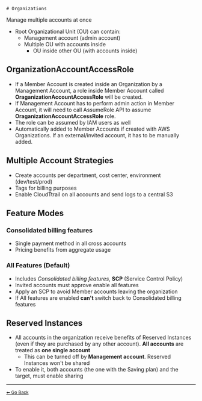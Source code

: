 	# Organizations

Manage multiple accounts at once

* Root Organizational Unit (OU) can contain:
  * Management account (admin account)
  * Multiple OU with accounts inside
    * OU inside other OU (with accounts inside)

## OrganizationAccountAccessRole
* If a Member Account is created inside an Organization by a Management Account, a role inside Member Account called **OraganizationAccountAccessRole** will be created.
* If Management Account has to perform admin action in Member Account, it will need to call AssumeRole API to assume **OraganizationAccountAccessRole** role.
* The role can be assumed by IAM users as well
* Automatically added to Member Accounts if created with AWS Organizations. If an external/invited account, it has to be manually added.

## Multiple Account Strategies
* Create accounts per department, cost center, environment (dev/test/prod)
* Tags for billing purposes
* Enable CloudTtrail on all accounts and send logs to a central S3

## Feature Modes
### Consolidated billing features
* Single payment method in all cross accounts
* Pricing benefits from aggregate usage

### All Features (**Default**)
* Includes *Consolidated billing features*, **SCP** (Service Control Policy)
* Invited accounts must approve enable all features
* Apply an SCP to avoid Member accounts leaving the organization
* If All features are enabled **can't** switch back to Consolidated billing features

## Reserved Instances
* All accounts in the organization receive benefits of Reserved Instances (even if they are purchased by any other account). **All accounts** are treated as **one single account**
  * This can be turned off by **Management account**. Reserved Instances won't be shared
* To enable it, both accounts (the one with the Saving plan) and the target, must enable sharing

---

[<small>⬅ Go Back</small>](./index.md)